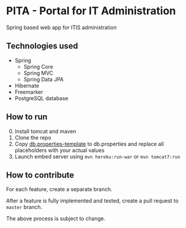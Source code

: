 # PITA - Portal for IT Administration

Spring based web app for ITIS administration

## Technologies used

- Spring
    - Spring Core
    - Spring MVC
    - Spring Data JPA
- Hibernate
- Freemarker
- PostgreSQL database

## How to run

0. Install tomcat and maven
1. Clone the repo
2. Copy [db.properties-template](./src/main/resources/db.properties-template) to db.properties and replace all placeholders with your actual values
3. Launch embed server using `mvn heroku:run-war` or `mvn tomcat7:run`


## How to contribute

For each feature, create a separate branch.

After a feature is fully implemented and tested, 
create a pull request to `master` branch.

The above process is subject to change.